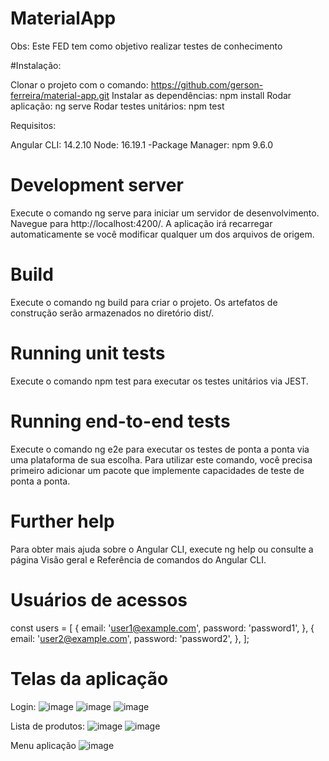 # MaterialApp

Obs: Este FED tem como objetivo realizar testes de conhecimento

#Instalação:

Clonar o projeto com o comando: https://github.com/gerson-ferreira/material-app.git
Instalar as dependências: npm install
Rodar aplicação: ng serve
Rodar testes unitários: npm test

Requisitos:

Angular CLI: 14.2.10
Node: 16.19.1 -Package Manager: npm 9.6.0

# Development server
Execute o comando ng serve para iniciar um servidor de desenvolvimento. Navegue para http://localhost:4200/. A aplicação irá recarregar automaticamente se você modificar qualquer um dos arquivos de origem.

# Build
Execute o comando ng build para criar o projeto. Os artefatos de construção serão armazenados no diretório dist/.

# Running unit tests
Execute o comando npm test para executar os testes unitários via JEST.

# Running end-to-end tests
Execute o comando ng e2e para executar os testes de ponta a ponta via uma plataforma de sua escolha. Para utilizar este comando, você precisa primeiro adicionar um pacote que implemente capacidades de teste de ponta a ponta.

# Further help
Para obter mais ajuda sobre o Angular CLI, execute ng help ou consulte a página Visão geral e Referência de comandos do Angular CLI.

# Usuários de acessos
const users = [
  {
    email: 'user1@example.com',
    password: 'password1',
  },
  {
    email: 'user2@example.com',
    password: 'password2',
  },
];


# Telas da aplicação
Login:
![image](https://user-images.githubusercontent.com/39886488/229033384-ed8ad77c-9c08-418f-ac2d-b70633fa58d5.png)
![image](https://user-images.githubusercontent.com/39886488/229033464-64e355ce-f482-46a2-b8dd-950a64c3563e.png)
![image](https://user-images.githubusercontent.com/39886488/229033510-761b4419-fcb5-4d93-bc96-89e093235595.png)

Lista de produtos:
![image](https://user-images.githubusercontent.com/39886488/229033622-79fd780e-8077-44eb-829e-6181f97670f0.png)
![image](https://user-images.githubusercontent.com/39886488/229033705-2f56f628-aacf-4caa-8d65-06322a06ab83.png)

Menu aplicação
![image](https://user-images.githubusercontent.com/39886488/229033757-6f11c36f-6a27-4cec-bf23-e4cb4e8906d1.png)




















